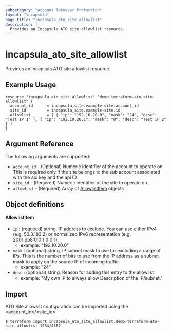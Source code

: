 ```yaml
---
subcategory: "Account Takeover Protection"
layout: "incapsula"
page_title: "incapsula_ato_site_allowlist"
description: |- 
  Provides an Incapsula ATO site allowlist resource.
---
```


# incapsula_ato_site_allowlist

Provides an Incapsula ATO site allowlist resource.

## Example Usage

```hcl
resource "incapsula_ato_site_allowlist" "demo-terraform-ato-site-allowlist" {
  account_id      = incapsula_site.example-site.account_id
  site_id         = incapsula_site.example-site.id
  allowlist       = [ { "ip": "192.10.20.0", "mask": "24", "desc": "Test IP 1" }, { "ip": "192.10.20.1", "mask": "8", "desc": "Test IP 2" } ]
}
```

## Argument Reference

The following arguments are supported:

* `account_id` - (Optional) Numeric identifier of the account to operate on. This is required only if the site belongs to the sub account associated with the api key and the api ID 
* `site_id` - (Required) Numeric identifier of the site to operate on.
* `allowlist` - (Required) Array of [AllowlistItem](#allowlistitem) objects

## Object definitions 

#### AllowlistItem

* `ip`   :  (required) string. IP address to exclude. You can use either IPv4 (e.g. 50.3.183.2) or normalized IPv6 representation (e.g. 2001:db8:0:0:1:0:0:1).
  - example: "192.10.20.0"  
* `mask` :  (optional) string. IP subnet mask to use for excluding a range of IPs. This is the number of bits to use from the IP address as a subnet mask to apply on the source IP of incoming traffic.
  - example: "24" 
* `desc` :  (optional) string. Reason for adding this entry to the allowlist  
  - example: "My own IP to always allow Description of the IP/subnet." 

## Import

ATO Site allowlist configuration can be imported using the <account_id>/<site_id> 

```
$ terraform import incapsula_ato_site_allowlist.demo-terraform-ato-site-allowlist 1234/4567
```
